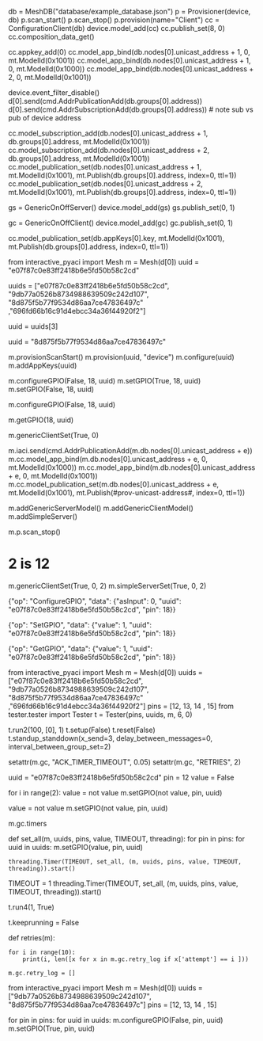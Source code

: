 db = MeshDB("database/example_database.json")
p = Provisioner(device, db)
p.scan_start()
p.scan_stop()
p.provision(name="Client")
cc = ConfigurationClient(db)
device.model_add(cc)
cc.publish_set(8, 0)
cc.composition_data_get()

cc.appkey_add(0)
cc.model_app_bind(db.nodes[0].unicast_address + 1, 0, mt.ModelId(0x1001))
cc.model_app_bind(db.nodes[0].unicast_address + 1, 0, mt.ModelId(0x1000))
cc.model_app_bind(db.nodes[0].unicast_address + 2, 0, mt.ModelId(0x1001))

device.event_filter_disable()
d[0].send(cmd.AddrPublicationAdd(db.groups[0].address))
d[0].send(cmd.AddrSubscriptionAdd(db.groups[0].address)) # note sub vs pub of device address

cc.model_subscription_add(db.nodes[0].unicast_address + 1, db.groups[0].address, mt.ModelId(0x1001))
cc.model_subscription_add(db.nodes[0].unicast_address + 2, db.groups[0].address, mt.ModelId(0x1001))
cc.model_publication_set(db.nodes[0].unicast_address + 1, mt.ModelId(0x1001), mt.Publish(db.groups[0].address, index=0, ttl=1))
cc.model_publication_set(db.nodes[0].unicast_address + 2, mt.ModelId(0x1001), mt.Publish(db.groups[0].address, index=0, ttl=1))


gs = GenericOnOffServer()
device.model_add(gs)
gs.publish_set(0, 1)


gc = GenericOnOffClient()
device.model_add(gc)
gc.publish_set(0, 1)


cc.model_publication_set(db.appKeys[0].key, mt.ModelId(0x1001), mt.Publish(db.groups[0].address, index=0, ttl=1))


<!--  -->

from interactive_pyaci import Mesh
m = Mesh(d[0])
uuid = "e07f87c0e83ff2418b6e5fd50b58c2cd"

uuids = ["e07f87c0e83ff2418b6e5fd50b58c2cd", "9db77a0526b8734988639509c242d107", "8d875f5b77f9534d86aa7ce47836497c" ,"696fd66b16c91d4ebcc34a36f44920f2"]

uuid = uuids[3]

uuid = "8d875f5b77f9534d86aa7ce47836497c"

m.provisionScanStart()
m.provision(uuid, "device")
m.configure(uuid)
m.addAppKeys(uuid)


<!-- set as output -->
m.configureGPIO(False, 18, uuid)
m.setGPIO(True, 18, uuid)
m.setGPIO(False, 18, uuid)

<!-- set as input -->
m.configureGPIO(False, 18, uuid)

<!-- get -->
m.getGPIO(18, uuid)

<!-- m.addModels() -->
m.genericClientSet(True, 0)

m.iaci.send(cmd.AddrPublicationAdd(m.db.nodes[0].unicast_address + e))
m.cc.model_app_bind(m.db.nodes[0].unicast_address + e, 0, mt.ModelId(0x1000))
m.cc.model_app_bind(m.db.nodes[0].unicast_address + e, 0, mt.ModelId(0x1001))
m.cc.model_publication_set(m.db.nodes[0].unicast_address + e, mt.ModelId(0x1001), mt.Publish(#prov-unicast-address#, index=0, ttl=1))

m.addGenericServerModel()
m.addGenericClientModel()
m.addSimpleServer()

m.p.scan_stop()

# 2 is 12
m.genericClientSet(True, 0, 2)
m.simpleServerSet(True, 0, 2)

{"op": "ConfigureGPIO", "data": {"asInput": 0, "uuid": "e07f87c0e83ff2418b6e5fd50b58c2cd", "pin": 18}}

{"op": "SetGPIO", "data": {"value": 1, "uuid": "e07f87c0e83ff2418b6e5fd50b58c2cd", "pin": 18}}

{"op": "GetGPIO", "data": {"value": 1, "uuid": "e07f87c0e83ff2418b6e5fd50b58c2cd", "pin": 18}}


<!-- TEST -->
from interactive_pyaci import Mesh
m = Mesh(d[0])
uuids = ["e07f87c0e83ff2418b6e5fd50b58c2cd", "9db77a0526b8734988639509c242d107", "8d875f5b77f9534d86aa7ce47836497c" ,"696fd66b16c91d4ebcc34a36f44920f2"]
pins = [12, 13, 14 , 15]
from tester.tester import Tester
t = Tester(pins, uuids, m, 6, 0)

t.run2(100, [0], 1)
t.setup(False)
t.reset(False)
t.standup_standdown(x_send=3, delay_between_messages=0, interval_between_group_set=2)

setattr(m.gc, "ACK_TIMER_TIMEOUT", 0.05)
setattr(m.gc, "RETRIES", 2)


uuid = "e07f87c0e83ff2418b6e5fd50b58c2cd"
pin = 12
value = False


for i in range(2):
    value = not value
    m.setGPIO(not value, pin, uuid)


value = not value
m.setGPIO(not value, pin, uuid)

m.gc.timers




def set_all(m, uuids, pins, value, TIMEOUT, threading):
    for pin in pins: 
        for uuid in uuids: 
            m.setGPIO(value, pin, uuid)
    
    threading.Timer(TIMEOUT, set_all, (m, uuids, pins, value, TIMEOUT, threading)).start()

TIMEOUT = 1
threading.Timer(TIMEOUT, set_all, (m, uuids, pins, value, TIMEOUT, threading)).start()


t.run4(1, True)

t.keeprunning = False

def retries(m):

    for i in range(10):
        print(i, len([x for x in m.gc.retry_log if x['attempt'] == i ]))

    m.gc.retry_log = []




<!-- LG STACKS -->

from interactive_pyaci import Mesh
m = Mesh(d[0])
uuids = ["9db77a0526b8734988639509c242d107", "8d875f5b77f9534d86aa7ce47836497c"]
pins = [12, 13, 14 , 15]


for pin in pins:
    for uuid in uuids:
        m.configureGPIO(False, pin, uuid)
        m.setGPIO(True, pin, uuid)
    
